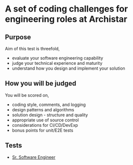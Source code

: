 # A set of coding challenges for engineering roles at Archistar

## Purpose
Aim of this test is threefold,

- evaluate your software engineering capability
- judge your technical experience and maturity
- understand how you design and implement your solution

## How you will be judged
You will be scored on,

- coding style, comments, and logging
- design patterns and algorithms
- solution design - structure and quality
- appropriate use of source control
- considerations for CI/CD/DevExp
- bonus points for unit/E2E tests

## Tests

- [Sr. Software Engineer](Sr-Software-Engineer.md)

